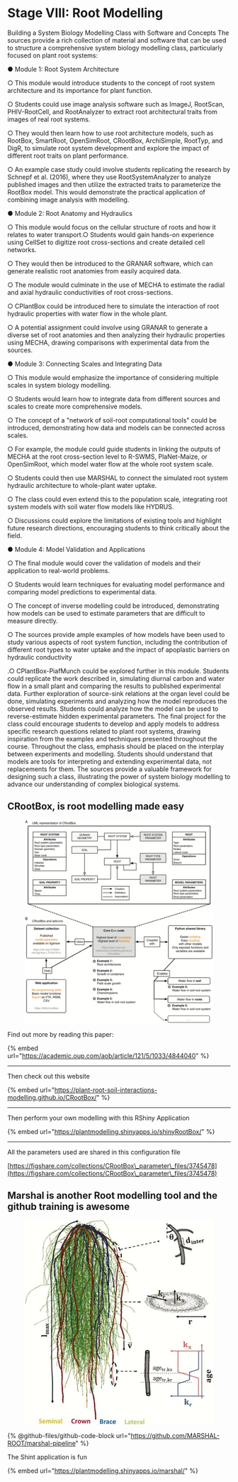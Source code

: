 # Stage VIII: Root Modelling

Building a System Biology Modelling Class with Software and Concepts The sources provide a rich collection of material and software that can be used to structure a comprehensive system biology modelling class, particularly focused on plant root systems:

● Module 1: Root System Architecture

○ This module would introduce students to the concept of root system architecture and its importance for plant function.

○ Students could use image analysis software such as ImageJ, RootScan, PHIV-RootCell, and RootAnalyzer to extract root architectural traits from images of real root systems.

○ They would then learn how to use root architecture models, such as RootBox, SmartRoot, OpenSimRoot, CRootBox, ArchiSimple, RootTyp, and DigR, to simulate root system development and explore the impact of different root traits on plant performance.

○ An example case study could involve students replicating the research by Schnepf et al. (2016), where they use RootSystemAnalyzer to analyze published images and then utilize the extracted traits to parameterize the RootBox model. This would demonstrate the practical application of combining image analysis with modelling.

● Module 2: Root Anatomy and Hydraulics

○ This module would focus on the cellular structure of roots and how it relates to water transport.○ Students would gain hands-on experience using CellSet to digitize root cross-sections and create detailed cell networks.

○ They would then be introduced to the GRANAR software, which can generate realistic root anatomies from easily acquired data.

○ The module would culminate in the use of MECHA to estimate the radial and axial hydraulic conductivities of root cross-sections.

○ CPlantBox could be introduced here to simulate the interaction of root hydraulic properties with water flow in the whole plant.

○ A potential assignment could involve using GRANAR to generate a diverse set of root anatomies and then analyzing their hydraulic properties using MECHA, drawing comparisons with experimental data from the sources.

● Module 3: Connecting Scales and Integrating Data

○ This module would emphasize the importance of considering multiple scales in system biology modelling.

○ Students would learn how to integrate data from different sources and scales to create more comprehensive models.

○ The concept of a "network of soil-root computational tools" could be introduced, demonstrating how data and models can be connected across scales.

○ For example, the module could guide students in linking the outputs of MECHA at the root cross-section level to R-SWMS, PlaNet-Maize, or OpenSimRoot, which model water flow at the whole root system scale.

○ Students could then use MARSHAL to connect the simulated root system hydraulic architecture to whole-plant water uptake.

○ The class could even extend this to the population scale, integrating root system models with soil water flow models like HYDRUS.

○ Discussions could explore the limitations of existing tools and highlight future research directions, encouraging students to think critically about the field.

● Module 4: Model Validation and Applications

○ The final module would cover the validation of models and their application to real-world problems.

○ Students would learn techniques for evaluating model performance and comparing model predictions to experimental data.

○ The concept of inverse modelling could be introduced, demonstrating how models can be used to estimate parameters that are difficult to measure directly.

○ The sources provide ample examples of how models have been used to study various aspects of root system function, including the contribution of different root types to water uptake and the impact of apoplastic barriers on hydraulic conductivity

.○ CPlantBox-PiafMunch could be explored further in this module. Students could replicate the work described in, simulating diurnal carbon and water flow in a small plant and comparing the results to published experimental data. Further exploration of source-sink relations at the organ level could be done, simulating experiments and analyzing how the model reproduces the observed results. Students could analyze how the model can be used to reverse-estimate hidden experimental parameters. The final project for the class could encourage students to develop and apply models to address specific research questions related to plant root systems, drawing inspiration from the examples and techniques presented throughout the course. Throughout the class, emphasis should be placed on the interplay between experiments and modelling. Students should understand that models are tools for interpreting and extending experimental data, not replacements for them. The sources provide a valuable framework for designing such a class, illustrating the power of system biology modelling to advance our understanding of complex biological systems.

## CRootBox, is root modelling made easy <a href="#h.p_vjxdppmveu1k_l" id="h.p_vjxdppmveu1k_l"></a>

<figure><img src="../.gitbook/assets/image (19).png" alt=""><figcaption></figcaption></figure>

Find out more by reading this paper:&#x20;

{% embed url="https://academic.oup.com/aob/article/121/5/1033/4844040" %}

***



Then check out this website

{% embed url="https://plant-root-soil-interactions-modelling.github.io/CRootBox/" %}

***



Then perform your own modelling with this RShiny Application

{% embed url="https://plantmodelling.shinyapps.io/shinyRootBox/" %}

***



All the parameters used are shared in this configuration file

[https://figshare.com/collections/CRootBox\_parameter\_files/3745478](https://figshare.com/collections/CRootBox\_parameter\_files/3745478)





## Marshal is another Root modelling tool and the github training is awesome <a href="#h.p_vjxdppmveu1k_l" id="h.p_vjxdppmveu1k_l"></a>

<figure><img src="../.gitbook/assets/image (21).png" alt=""><figcaption></figcaption></figure>



{% @github-files/github-code-block url="https://github.com/MARSHAL-ROOT/marshal-pipeline" %}



The Shint application is fun

{% embed url="https://plantmodelling.shinyapps.io/marshal/" %}



